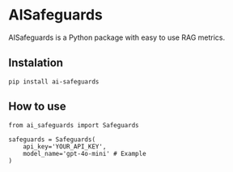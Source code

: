 # AISafeguards

AISafeguards is a Python package with easy to use RAG metrics.

## Instalation
```
pip install ai-safeguards
```

## How to use
```
from ai_safeguards import Safeguards

safeguards = Safeguards(
    api_key='YOUR_API_KEY', 
    model_name='gpt-4o-mini' # Example 
)
```